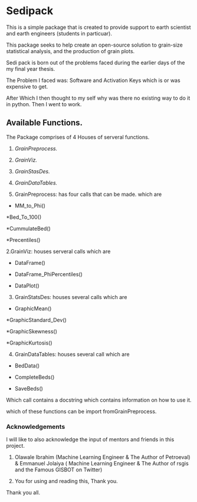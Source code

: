 # Sedipack 

This is a simple package that is created to provide support to earth scientist and earth engineers (students in particuar).

This package seeks to help create an open-source solution to grain-size statistical analysis, and the production of grain plots.

Sedi pack is born out of the problems faced during the earlier days of the my final year thesis. 

The Problem I faced was: Software and Activation Keys which is or was expensive to get.

After Which I then thought to my self why was there no existing way to do it in python. Then I went to work.


## Available Functions.

The Package comprises of 4 Houses  of serveral functions.

1. *GrainPreprocess.*
2. *GrainViz.*
3. *GrainStasDes.*
4. *GrainDataTables.*



1. GrainPreprocess: has four calls that can be made. which are 
* MM_to_Phi()

*Bed_To_100()

*CummulateBed()

*Precentiles()

2.GrainViz: houses serveral calls which are

* DataFrame()

* DataFrame_PhiPercentiles()


* DataPlot()

3. GrainStatsDes: houses several calls which are 

* GraphicMean()

*GraphicStandard_Dev()

*GraphicSkewness()

*GraphicKurtosis()


4. GrainDataTables: houses several call which are 

* BedData()

* CompleteBeds()

* SaveBeds()



Which call contains a docstring which contains information on how to use it.


which of these functions can be import fromGrainPreprocess.


### Acknowledgements

I will like to also acknowledge the input of mentors and friends in this project.

1. Olawale Ibrahim (Machine Learning Engineer & The Author of Petroeval) & Emmanuel Jolaiya ( Machine Learning Engineer & The Author of rsgis and the Famous GISBOT on Twitter)

2. You  for using and reading this, Thank you.


Thank you all.